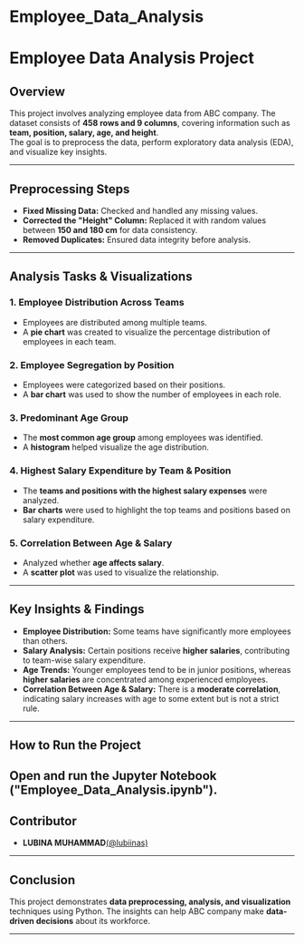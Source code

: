 # Employee_Data_Analysis
# Employee Data Analysis Project  

## **Overview**  
This project involves analyzing employee data from ABC company. The dataset consists of **458 rows and 9 columns**, covering information such as **team, position, salary, age, and height**.  
The goal is to preprocess the data, perform exploratory data analysis (EDA), and visualize key insights.  

---

## **Preprocessing Steps**  
- **Fixed Missing Data:** Checked and handled any missing values.  
- **Corrected the "Height" Column:** Replaced it with random values between **150 and 180 cm** for data consistency.  
- **Removed Duplicates:** Ensured data integrity before analysis.  

---

## **Analysis Tasks & Visualizations**  

### **1. Employee Distribution Across Teams**  
- Employees are distributed among multiple teams.  
- A **pie chart** was created to visualize the percentage distribution of employees in each team.  


### **2. Employee Segregation by Position**  
- Employees were categorized based on their positions.  
- A **bar chart** was used to show the number of employees in each role.  

### **3. Predominant Age Group**  
- The **most common age group** among employees was identified.  
- A **histogram** helped visualize the age distribution.  

### **4. Highest Salary Expenditure by Team & Position**  
- The **teams and positions with the highest salary expenses** were analyzed.  
- **Bar charts** were used to highlight the top teams and positions based on salary expenditure.  

### **5. Correlation Between Age & Salary**  
- Analyzed whether **age affects salary**.  
- A **scatter plot** was used to visualize the relationship.  

---

## **Key Insights & Findings**  
- **Employee Distribution:** Some teams have significantly more employees than others.  
- **Salary Analysis:** Certain positions receive **higher salaries**, contributing to team-wise salary expenditure.  
- **Age Trends:** Younger employees tend to be in junior positions, whereas **higher salaries** are concentrated among experienced employees.  
- **Correlation Between Age & Salary:** There is a **moderate correlation**, indicating salary increases with age to some extent but is not a strict rule.  

---
## **How to Run the Project**  
Open and run the **Jupyter Notebook** ("Employee_Data_Analysis.ipynb").  
---

## **Contributor**  
- **LUBINA MUHAMMAD**[(@lubiinas)](https://github.com/lubiinas)  

---

## **Conclusion**  
This project demonstrates **data preprocessing, analysis, and visualization** techniques using Python. The insights can help ABC company make **data-driven decisions** about its workforce.  

---



